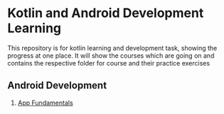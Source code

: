 # Kotlin and Android Development Learning 

This repository is for kotlin learning and development task, showing the progress at one place. It will show the courses which are going on and contains the respective folder for course and their practice exercises

## Android Development
1. [App Fundamentals](https://developer.android.com/guide/components/fundamentals)
